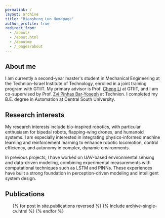 ```yaml
---
permalink: /
layout: archive
title: "Biaosheng Luo Homepage"
author_profile: true
redirect_from: 
  - /about/
  - /about.html
  - /aboutme
  - /_pages/about
---
```


## About me
<!-- I am currently a second-year master student at GTIIT, supervised by Prof. [Cheng Li](https://sites.gtiit.edu.cn/cligroup/), with Prof. Zvi Pinhas Bar-Yoseph serving as my co-supervisor at Technion. I completed my B.E. degree in Automation at Central South University. -->

I am currently a second-year master's student in Mechanical Engineering at the Technion–Israel Institute of Technology, enrolled in a joint training program with GTIIT. My primary advisor is Prof. [Cheng Li](https://sites.gtiit.edu.cn/cligroup/) at GTIIT, and I am co-supervised by Prof. [Zvi Pinhas Bar-Yoseph](https://meeng.technion.ac.il/en/member/zvi-pinhas-bar-yoseph/) at Technion. I completed my B.E. degree in Automation at Central South University.

## Research interests

<!-- My research interests span bio-inspired robotics, particularly focusing on bipedal robots, flapping-wing drones, and humanoid robots. I'm committed to integrating physics-informed machine learning and reinforcement learning techniques to enhance robotic locomotion, control efficiency, and autonomy, especially in complex and dynamic environments. 

Additionally, I have experience with fluid dynamics and intelligent measurement technologies, combining experimental and computational approaches. <u>Currently, I am actively seeking PhD opportunities to further explore and expand these interdisciplinary research directions</u>. -->

My research interests include bio-inspired robotics, with particular enthusiasm for bipedal robots, flapping-wing drones, and humanoid systems. I am especially interested in integrating physics-informed machine learning and reinforcement learning to enhance robotic locomotion, control efficiency, and autonomy in complex, dynamic environments.

In previous projects, I have worked on UAV-based environmental sensing and data-driven modeling, combining experimental measurements with computational techniques such as LSTM and PINNs. These experiences have built a strong foundation in perception-driven modeling and intelligent system design.

<!-- <u>Currently, I am actively seeking PhD opportunities to extend my research toward legged robotics and other interdisciplinary areas at the intersection of machine learning, control, and physical modeling</u>. -->

## Publications
<ul>{% for post in site.publications reversed %}
{% include archive-single-cv.html %}
{% endfor %}</ul>
